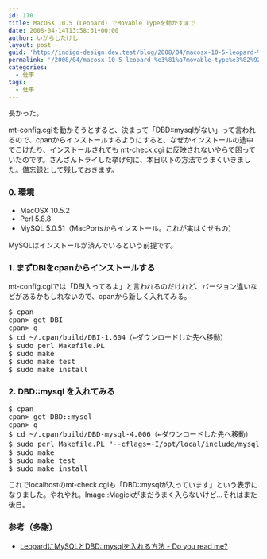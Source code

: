 ```yaml
---
id: 170
title: MacOSX 10.5 (Leopard) でMovable Typeを動かすまで
date: 2008-04-14T13:58:31+00:00
author: いがらしたけし
layout: post
guid: 'http://indigo-design.dev.test/blog/2008/04/macosx-10-5-leopard-%e3%81%a7movable-type%e3%82%92%e5%8b%95%e3%81%8b%e3%81%99%e3%81%be%e3%81%a7/'
permalink: '/2008/04/macosx-10-5-leopard-%e3%81%a7movable-type%e3%82%92%e5%8b%95%e3%81%8b%e3%81%99%e3%81%be%e3%81%a7/'
categories:
  - 仕事
tags:
  - 仕事
---
```

<p>長かった。<p>
<p>mt-config.cgiを動かそうとすると、決まって「DBD::mysqlがない」って言われるので、cpanからインストールするようにすると、なぜかインストールの途中でこけたり、インストールされても mt-check.cgi に反映されないやらで困っていたのです。さんざんトライした挙げ句に、本日以下の方法でうまくいきました。備忘録として残しておきます。</p>
<h3>0. 環境</h3>
<ul>
<li>MacOSX 10.5.2</li>
<li>Perl 5.8.8</li>
<li>MySQL 5.0.51（MacPortsからインストール。これが実はくせもの）</li>
</ul>
<p>MySQLはインストールが済んでいるという前提です。</p>
<h3>1. まずDBIをcpanからインストールする</h3>
<p>
mt-config.cgiでは「DBI入ってるよ」と言われるのだけれど、バージョン違いなどがあるかもしれないので、cpanから新しく入れてみる。
</p>
<pre>
$ cpan
cpan&gt; get DBI
cpan&gt; q
$ cd ~/.cpan/build/DBI-1.604（←ダウンロードした先へ移動）
$ sudo perl Makefile.PL
$ sudo make
$ sudo make test
$ sudo make install
</pre>
<h3>2. DBD::mysql を入れてみる</h3>
<pre>
$ cpan
cpan&gt; get DBD::mysql
cpan&gt; q
$ cd ~/.cpan/build/DBD-mysql-4.006（←ダウンロードした先へ移動）
$ sudo perl Makefile.PL "--cflags=-I/opt/local/include/mysql5/mysql" "--libs=-L/opt/local/lib -L/opt/local/lib/mysql5/mysql -lmysqlclient -L/opt/local/lib -lz -lm  -L/opt/local/lib -lssl -lcrypto" --mysql_config=/opt/local/lib/mysql5/bin/mysql_config --testsocket=/opt/local/var/run/mysql5/mysqld.sock --testuser=root --testpassword=hogehoge（←rootのパスワードを入れる）
$ sudo make
$ sudo make test
$ sudo make install
</pre>
<p>これでlocalhostのmt-check.cgiも「DBD::mysqlが入っています」という表示になりました。やれやれ。Image::Magickがまだうまく入らないけど…それはまた後日。</p>
<h3>参考（多謝）</h3>
<ul>
<li><a href="http://d.hatena.ne.jp/seagirl/20080207/1202385950">LeopardにMySQLとDBD::mysqlを入れる方法 - Do you read me?</a></li>
</ul>
